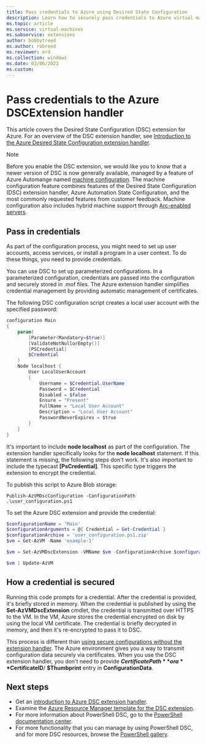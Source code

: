 ```yaml
---
title: Pass credentials to Azure using Desired State Configuration
description: Learn how to securely pass credentials to Azure virtual machines using PowerShell Desired State Configuration (DSC).
ms.topic: article
ms.service: virtual-machines
ms.subservice: extensions
author: bobbytreed
ms.author: robreed
ms.reviewer: erd
ms.collection: windows
ms.date: 03/06/2023
ms.custom:
---
```

# Pass credentials to the Azure DSCExtension handler

This article covers the Desired State Configuration (DSC) extension for Azure. For an overview of the DSC extension handler, see [Introduction to the Azure Desired State Configuration extension handler](dsc-overview.md).

> [!NOTE]
> Before you enable the DSC extension, we would like you to know that a newer version of DSC is now generally available, managed by a feature of Azure Automange named [machine configuration](../../governance/machine-configuration/overview.md). The machine configuration feature combines features of the Desired State Configuration (DSC) extension handler, Azure Automation State Configuration, and the most commonly requested features from customer feedback. Machine configuration also includes hybrid machine support through [Arc-enabled servers](../../azure-arc/servers/overview.md).

## Pass in credentials

As part of the configuration process, you might need to set up user accounts, access services, or install a program in a user context. To do these things, you need to provide credentials.

You can use DSC to set up parameterized configurations. In a parameterized configuration, credentials are passed into the configuration and securely stored in .mof files. The Azure extension handler simplifies credential management by providing automatic management of certificates.

The following DSC configuration script creates a local user account with the specified password:

```powershell
configuration Main
{
    param(
        [Parameter(Mandatory=$true)]
        [ValidateNotNullorEmpty()]
        [PSCredential]
        $Credential
    )
    Node localhost {
        User LocalUserAccount
        {
            Username = $Credential.UserName
            Password = $Credential
            Disabled = $false
            Ensure = "Present"
            FullName = "Local User Account"
            Description = "Local User Account"
            PasswordNeverExpires = $true
        }
    }
}
```

It's important to include **node localhost** as part of the configuration. The extension handler specifically looks for the **node localhost** statement. If this statement is missing, the following steps don't work. It's also important to include the typecast **[PsCredential]**. This specific type triggers the extension to encrypt the credential.

To publish this script to Azure Blob storage:

`Publish-AzVMDscConfiguration -ConfigurationPath .\user_configuration.ps1`

To set the Azure DSC extension and provide the credential:

```powershell
$configurationName = 'Main'
$configurationArguments = @{ Credential = Get-Credential }
$configurationArchive = 'user_configuration.ps1.zip'
$vm = Get-AzVM -Name 'example-1'

$vm = Set-AzVMDscExtension -VMName $vm -ConfigurationArchive $configurationArchive -ConfigurationName $configurationName -ConfigurationArgument @configurationArguments

$vm | Update-AzVM
```

## How a credential is secured

Running this code prompts for a credential. After the credential is provided, it's briefly stored in memory. When the credential is published by using the **Set-AzVMDscExtension** cmdlet, the credential is transmitted over HTTPS to the VM. In the VM, Azure stores the credential encrypted on disk by using the local VM certificate. The credential is briefly decrypted in memory, and then it's re-encrypted to pass it to DSC.

This process is different than [using secure configurations without the extension handler](/powershell/dsc/pull-server/securemof). The Azure environment gives you a way to transmit configuration data securely via certificates. When you use the DSC extension handler, you don't need to provide **$CertificatePath** or a **$CertificateID**/ **$Thumbprint** entry in **ConfigurationData**.

## Next steps

- Get an [introduction to Azure DSC extension handler](dsc-overview.md).
- Examine the [Azure Resource Manager template for the DSC extension](dsc-template.md).
- For more information about PowerShell DSC, go to the [PowerShell documentation center](/powershell/dsc/overview/).
- For more functionality that you can manage by using PowerShell DSC, and for more DSC resources, browse the [PowerShell gallery](https://www.powershellgallery.com/packages?q=DscResource&x=0&y=0).
